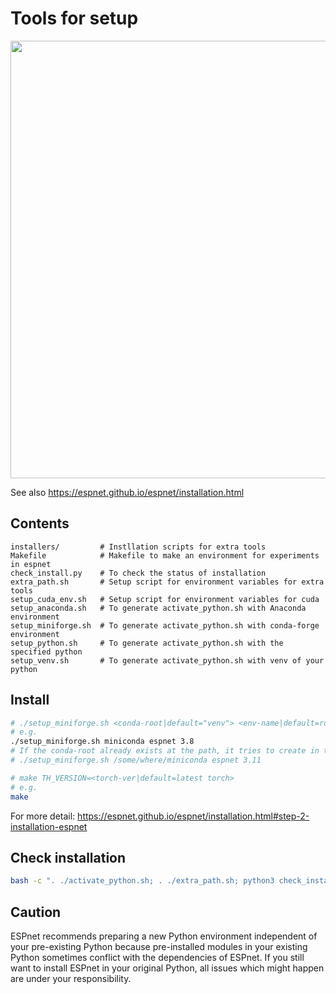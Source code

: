 # Tools for setup

<div align="left"><img src="../doc/image/environment_structure.png" width="700"/></div>


See also https://espnet.github.io/espnet/installation.html

## Contents
```
installers/         # Instllation scripts for extra tools
Makefile            # Makefile to make an environment for experiments in espnet
check_install.py    # To check the status of installation
extra_path.sh       # Setup script for environment variables for extra tools
setup_cuda_env.sh   # Setup script for environment variables for cuda
setup_anaconda.sh   # To generate activate_python.sh with Anaconda environment
setup_miniforge.sh  # To generate activate_python.sh with conda-forge environment
setup_python.sh     # To generate activate_python.sh with the specified python
setup_venv.sh       # To generate activate_python.sh with venv of your python
```

## Install

```sh
# ./setup_miniforge.sh <conda-root|default="venv"> <env-name|default=root env> <python-version|default=latest python>
# e.g.
./setup_miniforge.sh miniconda espnet 3.8
# If the conda-root already exists at the path, it tries to create in the conda
# ./setup_miniforge.sh /some/where/miniconda espnet 3.11

# make TH_VERSION=<torch-ver|default=latest torch>
# e.g.
make
```

For more detail: https://espnet.github.io/espnet/installation.html#step-2-installation-espnet



## Check installation

```sh
bash -c ". ./activate_python.sh; . ./extra_path.sh; python3 check_install.py"
```


## Caution

ESPnet recommends preparing a new Python environment independent of your pre-existing Python because pre-installed modules in your existing Python sometimes conflict with the dependencies of ESPnet. If you still want to install ESPnet in your original Python, all issues which might happen are under your responsibility.
